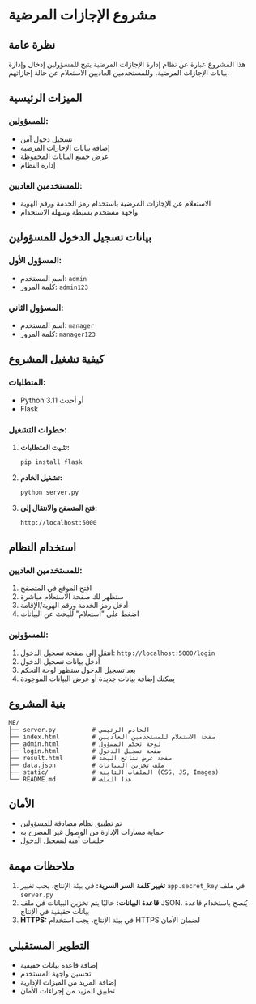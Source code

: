 # مشروع الإجازات المرضية

## نظرة عامة
هذا المشروع عبارة عن نظام إدارة الإجازات المرضية يتيح للمسؤولين إدخال وإدارة بيانات الإجازات المرضية، وللمستخدمين العاديين الاستعلام عن حالة إجازاتهم.

## الميزات الرئيسية

### للمسؤولين:
- تسجيل دخول آمن
- إضافة بيانات الإجازات المرضية
- عرض جميع البيانات المحفوظة
- إدارة النظام

### للمستخدمين العاديين:
- الاستعلام عن الإجازات المرضية باستخدام رمز الخدمة ورقم الهوية
- واجهة مستخدم بسيطة وسهلة الاستخدام

## بيانات تسجيل الدخول للمسؤولين

### المسؤول الأول:
- اسم المستخدم: `admin`
- كلمة المرور: `admin123`

### المسؤول الثاني:
- اسم المستخدم: `manager`
- كلمة المرور: `manager123`

## كيفية تشغيل المشروع

### المتطلبات:
- Python 3.11 أو أحدث
- Flask

### خطوات التشغيل:

1. **تثبيت المتطلبات:**
   ```bash
   pip install flask
   ```

2. **تشغيل الخادم:**
   ```bash
   python server.py
   ```

3. **فتح المتصفح والانتقال إلى:**
   ```
   http://localhost:5000
   ```

## استخدام النظام

### للمستخدمين العاديين:
1. افتح الموقع في المتصفح
2. ستظهر لك صفحة الاستعلام مباشرة
3. أدخل رمز الخدمة ورقم الهوية/الإقامة
4. اضغط على "استعلام" للبحث عن البيانات

### للمسؤولين:
1. انتقل إلى صفحة تسجيل الدخول: `http://localhost:5000/login`
2. أدخل بيانات تسجيل الدخول
3. بعد تسجيل الدخول ستظهر لوحة التحكم
4. يمكنك إضافة بيانات جديدة أو عرض البيانات الموجودة

## بنية المشروع

```
ME/
├── server.py          # الخادم الرئيسي
├── index.html         # صفحة الاستعلام للمستخدمين العاديين
├── admin.html         # لوحة تحكم المسؤول
├── login.html         # صفحة تسجيل الدخول
├── result.html        # صفحة عرض نتائج البحث
├── data.json          # ملف تخزين البيانات
├── static/            # الملفات الثابتة (CSS, JS, Images)
└── README.md          # هذا الملف
```

## الأمان

- تم تطبيق نظام مصادقة للمسؤولين
- حماية مسارات الإدارة من الوصول غير المصرح به
- جلسات آمنة لتسجيل الدخول

## ملاحظات مهمة

1. **تغيير كلمة السر السرية:** في بيئة الإنتاج، يجب تغيير `app.secret_key` في ملف `server.py`
2. **قاعدة البيانات:** حاليًا يتم تخزين البيانات في ملف JSON، يُنصح باستخدام قاعدة بيانات حقيقية في الإنتاج
3. **HTTPS:** في بيئة الإنتاج، يجب استخدام HTTPS لضمان الأمان

## التطوير المستقبلي

- إضافة قاعدة بيانات حقيقية
- تحسين واجهة المستخدم
- إضافة المزيد من الميزات الإدارية
- تطبيق المزيد من إجراءات الأمان

